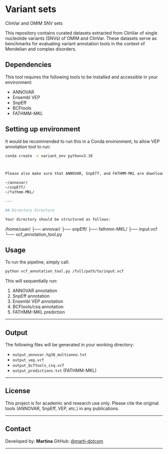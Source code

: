 # Variant sets
ClinVar and OMIM SNV sets

This repository contains curated datasets extracted from ClinVar of single nucleotide variants (SNVs) of OMIM and ClinVar. These datasets serve as benchmarks for evaluating variant annotation tools in the context of Mendelian and complex disorders. 

## Dependencies

This tool requires the following tools to be installed and accessible in your environment:

- ANNOVAR
- Ensembl VEP
- SnpEff
- BCFtools
- FATHMM-MKL

## Setting up environment

It would be recommended to run this in a Conda environment, to allow VEP annotation tool to run:

```bash
conda create -n variant_env python=3.10



Please also make sure that ANNOVAR, SnpEff, and FATHMM-MKL are downloaded and configured in your working directory:

~/annovar/
~/snpEff/
~/fathmm-MKL/

---

## Directory Structure

Your directory should be structured as follows:

```
/home/user/
├── annovar/
├── snpEff/
├── fathmm-MKL/
├── input.vcf
└── vcf_annotation_tool.py

## Usage

To run the pipeline, simply call:

```bash
python vcf_annotation_tool.py /full/path/to/input.vcf
```

This will sequentially run:

1. ANNOVAR annotation
2. SnpEff annotation
3. Ensembl VEP annotation
4. BCFtools/csq annotation
5. FATHMM-MKL prediction

---

## Output

The following files will be generated in your working directory:

* `output_annovar.hg38_multianno.txt`
* `output_vep.vcf`
* `output_bcftools_csq.vcf`
* `output_predictions.txt` (FATHMM-MKL)


---

## License

This project is for academic and research use only. Please cite the original tools (ANNOVAR, SnpEff, VEP, etc.) in any publications.

---

## Contact

Developed by: **Martina**
GitHub: [@marti-dotcom](https://github.com/marti-dotcom)

---
